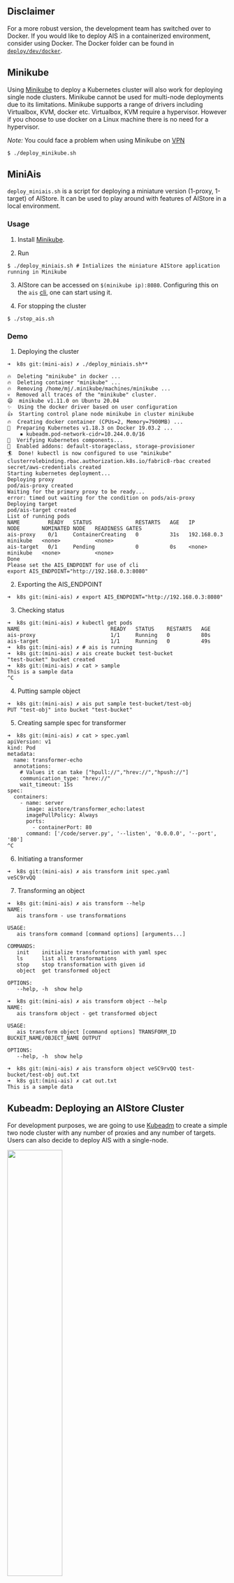 ## Disclaimer

For a more robust version, the development team has switched over to Docker. If you would like to deploy AIS in a containerized environment, consider using Docker. The Docker folder can be found in [`deploy/dev/docker`](/deploy/dev/docker).

## Minikube

Using [Minikube](https://kubernetes.io/docs/getting-started-guides/minikube/) to deploy a Kubernetes cluster will also work for deploying single node clusters. Minikube cannot be used for multi-node deployments due to its limitations. Minikube supports a range of drivers including Virtualbox, KVM, docker etc. Virtualbox, KVM require a hypervisor.  However if you choose to use docker on a Linux machine there is no need for a hypervisor.

*Note:* You could face a problem when using Minikube on [VPN](https://minikube.sigs.k8s.io/docs/handbook/vpn_and_proxy/#vpn)


```console
$ ./deploy_minikube.sh
```

## MiniAis

`deploy_miniais.sh` is a script for deploying a miniature version (1-proxy, 1-target) of AIStore. It can be used to play around with features of
AIStore in a local environment.

### Usage

1. Install  [Minikube](https://kubernetes.io/docs/getting-started-guides/minikube/).

2. Run
```console
$ ./deploy_miniais.sh # Intializes the miniature AIStore application running in Minikube
```

3. AIStore can be accessed on `$(minikube ip):8080`. Configuring this on the `ais` [cli](https://github.com/NVIDIA/aistore/blob/master/cmd/cli/README.md), one can start using it.

4. For stopping the cluster
```console
$ ./stop_ais.sh
```

### Demo

1. Deploying the cluster
```
➜  k8s git:(mini-ais) ✗ ./deploy_miniais.sh**

🔥  Deleting "minikube" in docker ...
🔥  Deleting container "minikube" ...
🔥  Removing /home/mj/.minikube/machines/minikube ...
💀  Removed all traces of the "minikube" cluster.
😄  minikube v1.11.0 on Ubuntu 20.04
✨  Using the docker driver based on user configuration
👍  Starting control plane node minikube in cluster minikube
🔥  Creating docker container (CPUs=2, Memory=7900MB) ...
🐳  Preparing Kubernetes v1.18.3 on Docker 19.03.2 ...
    ▪ kubeadm.pod-network-cidr=10.244.0.0/16
🔎  Verifying Kubernetes components...
🌟  Enabled addons: default-storageclass, storage-provisioner
🏄  Done! kubectl is now configured to use "minikube"
clusterrolebinding.rbac.authorization.k8s.io/fabric8-rbac created
secret/aws-credentials created
Starting kubernetes deployment...
Deploying proxy
pod/ais-proxy created
Waiting for the primary proxy to be ready...
error: timed out waiting for the condition on pods/ais-proxy
Deploying target
pod/ais-target created
List of running pods
NAME         READY   STATUS              RESTARTS   AGE   IP            NODE       NOMINATED NODE   READINESS GATES
ais-proxy    0/1     ContainerCreating   0          31s   192.168.0.3   minikube   <none>           <none>
ais-target   0/1     Pending             0          0s    <none>        minikube   <none>           <none>
Done
Please set the AIS_ENDPOINT for use of cli
export AIS_ENDPOINT="http://192.168.0.3:8080"
```

2. Exporting the AIS_ENDPOINT

```
➜  k8s git:(mini-ais) ✗ export AIS_ENDPOINT="http://192.168.0.3:8080"
```

3. Checking status

```
➜  k8s git:(mini-ais) ✗ kubectl get pods
NAME                             READY   STATUS    RESTARTS   AGE
ais-proxy                        1/1     Running   0          80s
ais-target                       1/1     Running   0          49s
➜  k8s git:(mini-ais) ✗ # ais is running
➜  k8s git:(mini-ais) ✗ ais create bucket test-bucket
"test-bucket" bucket created
➜  k8s git:(mini-ais) ✗ cat > sample
This is a sample data
^C
```

4. Putting sample object

```
➜  k8s git:(mini-ais) ✗ ais put sample test-bucket/test-obj
PUT "test-obj" into bucket "test-bucket"
```

5. Creating sample spec for transformer

```
➜  k8s git:(mini-ais) ✗ cat > spec.yaml
apiVersion: v1
kind: Pod
metadata:
  name: transformer-echo
  annotations:
    # Values it can take ["hpull://","hrev://","hpush://"]
    communication_type: "hrev://"
    wait_timeout: 15s
spec:
  containers:
    - name: server
      image: aistore/transformer_echo:latest
      imagePullPolicy: Always
      ports:
        - containerPort: 80
      command: ['/code/server.py', '--listen', '0.0.0.0', '--port', '80']
^C
```

6. Initiating a transformer

```
➜  k8s git:(mini-ais) ✗ ais transform init spec.yaml
veSC9rvQQ
```

7. Transforming an object

```
➜  k8s git:(mini-ais) ✗ ais transform --help
NAME:
   ais transform - use transformations

USAGE:
   ais transform command [command options] [arguments...]

COMMANDS:
   init    initialize transformation with yaml spec
   ls      list all transformations
   stop    stop transformation with given id
   object  get transformed object

OPTIONS:
   --help, -h  show help

➜  k8s git:(mini-ais) ✗ ais transform object --help
NAME:
   ais transform object - get transformed object

USAGE:
   ais transform object [command options] TRANSFORM_ID BUCKET_NAME/OBJECT_NAME OUTPUT

OPTIONS:
   --help, -h  show help

➜  k8s git:(mini-ais) ✗ ais transform object veSC9rvQQ test-bucket/test-obj out.txt
➜  k8s git:(mini-ais) ✗ cat out.txt
This is a sample data
```

##  Kubeadm: Deploying an AIStore Cluster

For development purposes, we are going to use [Kubeadm](https://kubernetes.io/docs/reference/setup-tools/kubeadm/kubeadm/) to create a simple two node cluster with any number of proxies and any number of targets. Users can also decide to deploy AIS with a single-node.

<img src="/docs/images/k8s_arch.png" width="50%" >

### Prerequisites

AIStore on Kubernetes utilizes a [local Docker repository](https://docs.docker.com/registry/deploying/). This allows Kubernetes nodes to build the latests AIS version directly from the source without having to fetch from a remote registry. This guide uses your local machine as the local Docker registry host. You will also need Docker-Compose installed. For more information, see [Docker and Docker-Compose installation guide](/docs/docker_main.md)

### Creating a local Docker registry for local networks

1. Create a self signed certificate for your Docker registry. This will allow your Kubernetes nodes on the same network to pull images from the local Docker repository.

    ```console
    $ sudo vim /etc/ssl/openssl.cnf
    ```

    Add the line `subjectAltName=IP:<YOUR_IPv4_ADDRESS>` below the section labeled `[ v3_ca ]`.

2. Create a certificate directory

    ```console
    $ sudo mkdir /certs
    ```

3. Create the certificate

    ```console
    $ sudo openssl req \
      -newkey rsa:4096 -nodes -sha256 -keyout /certs/domain.key \
      -x509 -days 365 -out /certs/domain.crt
    ```

    You'll be prompted to fill out some information for your certificate. You should end up with two files `domain.crt` and `domain.key`.

4. To allow access for Docker to trust these certificates,

    ```console
    $ sudo mkdir -p /etc/docker/certs.d/<YOUR_IPv4_ADDRESS>:5000
    $ sudo cp /certs/domain.crt /etc/docker/certs.d/<YOUR_IPv4_ADDRESS>:5000/
    $ cd /etc/docker/certs.d/<YOUR_IPv4_ADDRESS>:5000/
    $ sudo mv domain.crt ca.crt
    ```

5. Reload the Docker daemon to use the new certificate

    ```console
    $ sudo service docker reload
    ```

6. On your other Kubernetes nodes, copy the `ca.crt` file to `etc/docker/certs.d/<YOUR_IPv4_ADDRESS>:5000`

    ```console
    $ sudo mkdir -p /etc/docker/certs.d/<YOUR_IPv4_ADDRESS>:5000
    ```

    Copy the contents of `ca.crt` to the directory and reload the Docker service with

    ```console
    $ sudo service docker reload
    ```

> If you change or create a new certificate, and you already have an AIS instance running on Kubernetes, running `sudo service docker reload` might not be enough to tell Docker to use your new certificate. You might also need to delete your local Docker registry (`docker ps` and look for the "registry" Docker container) and run `sudo ./deploy_kubernetes` again.

### Setup with Kubeadm

We can use our local machine to host our Kubernetes cluster. For multi-node clusters, Kubeadm requires VMs or other physical machines to host the nodes.

1. [Install Kubeadm](https://kubernetes.io/docs/setup/independent/install-kubeadm/) and [kubelet](https://kubernetes.io/docs/reference/command-line-tools-reference/kubelet/) and [kubectl](https://kubernetes.io/docs/reference/kubectl/overview/) tools.

    ```console
    $ sudo apt-get update && sudo apt-get install -y apt-transport-https curl
    $ curl -s https://packages.cloud.google.com/apt/doc/apt-key.gpg | apt-key add -
    $ sudo cat <<EOF >/etc/apt/sources.list.d/kubernetes.list
        deb https://apt.kubernetes.io/ kubernetes-xenial main
        EOF
    $ sudo apt-get update
    $ sudo apt-get install -y kubelet kubeadm kubectl
    $ sudo apt-mark hold kubelet kubeadm kubectl
    ```

2. [Install Docker](https://docs.docker.com/install/)

3. Disable swap memory. Kubeadm requires that swap memory is disabled.

    ```console
    $ sudo swapoff -a
    ```

4. Disable your firewall to allow DNS resolution for the pods in the Kubernetes cluster.

    ```console
    $ sudo ufw disable
    ```

> For multi-node Kubernetes clusters, you need perform the same steps on each machine

#### Deploying a Two-Node Cluster

1. Initialize the Kubernetes cluster with your local machine as the host.

    ```console
    $ sudo kubeadm init --pod-network-cidr=10.244.0.0/16
    ```

    The `--pod-network-cidr` allocates a CIDR for every node. This is a requirement by [flannel](https://github.com/coreos/flannel).

    > Flannel is a virtual network that gives a subnet to each node for use with container([pod](https://kubernetes.io/docs/concepts/workloads/pods/pod)) runtimes.

    > Ensure that Docker and Kubeadm are installed on all machines in the cluster

2. Once Kubeadm finishes initializing, a set of commands should appear on the screen.

    ```console
    $ mkdir -p $HOME/.kube
    $ sudo cp -i /etc/kubernetes/admin.conf $HOME/.kube/config
    $ sudo chown $(id -u):$(id -g) $HOME/.kube/conf
    ```

    This allows non-root users to use `kubectl`.

3. Configure the pod network add-on. This will be used to allow pods to communicate with each other.

    ```console
    $ kubectl apply -f https://raw.githubusercontent.com/coreos/flannel/bc79dd1505b0c8681ece4de4c0d86c5cd2643275/Documentation/kube-flannel.yml
    ```

    Also make sure that `/proc/sys/net/bridge/bridge-nf-call-iptables` is set to `1` by running

    ```console
    $ sudo sysctl net.bridge.bridge-nf-call-iptables=1
    ```

4. You should have received a command with the form,

    ```console
    $ kubeadm join <MASTER_NODE_IP> --token <TOKEN> --discovery-token-ca-cert-hash <HASH>
    ```

    Use this to join the nodes to your cluster.

5. Once that is setup, you should see that your Kubernetes nodes has been created. Check with

    ```console
    $ kubectl get nodes
    ```

    The name of the nodes should be the the name of your machines that they are running on. If the status is `NotReady`, wait for a couple of seconds and check again.

6. Once the status is `Ready`, add labels to your nodes and untaint the master node.

   * Add a label:

        ```console
        # Assigns the node to host the proxy Pod
        $ kubectl label node <YOUR_NODE_NAME_HERE> nodename=ais-proxy

        # Assigns the node to host the target Pods
        $ kubectl label node <YOUR_NODE_NAME_HERE> nodename=ais-target
        ```
        This allows the pods to be assigned to particular nodes.

        > For a single node cluster, assign the nodename to be 'ais'

   * Untaint the node:

        ```console
        $ kubectl taint nodes --all node-role.kubernetes.io/master-
        ```
        This allows for pods to be scheduled on the host/master node.

7. Run the deployment script `sudo ./deploy_kubernetes.sh`.

    > This is still under development. It currently only works with one proxy and any number of targets.
    > If the pod is stuck on `ContainerCreating` status, you can check the logs using `kubectl describe pods <POD_NAME>`

8. After a minute, you should see that the pods are running with `kubectl get pods -o wide`.

    ```console
    $ kubectl get pods -o wide
    NAME                               READY   STATUS    RESTARTS   AGE   IP           NODE           NOMINATED NODE   READINESS GATES
    aisprimaryproxy-77456674db-6fzq5   1/1     Running   0          89s   10.244.0.4   ais-master     <none>           <none>
    aistarget-5b6c698c8-f87mm          1/1     Running   0          39s   10.244.1.1   ais-worker1    <none>           <none>
    ```

9. You can also scale the number of storage targets.

    ```console
    $ kubectl scale --replicas=<REPLICA_COUNT> -f aistarget_deployment.yml
    ```

Setting the number of replicas to `6` will create six targets.


#### Interacting with the Cluster

To interact with the cluster, install the `AIS` CLI tool

```console
$ cd ../../../cmd/cli
$ ./install.sh
```

This will create a binary named `ais` that can be used to interact with the cluster.
Configure the CLI tool to point to the Kubernetes cluster by assigning the `AIS_ENDPOINT` environment variable to the URL of the primary proxy.

Example:

```console
$ export AIS_ENDPOINT=http://10.244.0.4:8080
```

For the list of available commands, see [here](/cmd/cli/README.md).

 * To run tests, SSH into the primary proxy

```console
$ kubectl exec -it <AIS_PRIMARY_PROXY_NAME> -- /bin/bash
```

Once inside the container, go to the `$WORKDIR`

```console
$ cd $WORKDIR
```

From there you can run tests using,

```console
$ CGO_ENABLED=0 BUCKET=yourS3Bucket go test ./tests -v -count=1
```

This runs the entire test suite. To run specific tests, use the [`-run`](https://golang.org/pkg/testing/#hdr-Subtests_and_Sub_benchmarks) tag.

#### Stopping the Cluster

1. Run `./stop_kubernetes.sh` to teardown the deployments.

2. To teardown the Kubernetes cluster:

    ```console
    $ sudo kubeadm reset
    ```

#### Useful Kubernetes commands

1. To list all the running pods

    ```console
    $ kubectl get pods -o wide
    NAME                                READY     STATUS    RESTARTS   AGE      IP           NODE
    aisprimaryproxy-77456674db-6fzq5    1/1       Running   0          89s      10.244.0.4   ais-master
    aistarget-5b6c698c8-f87mm           1/1       Running   0          39s      10.244.1.1   ais-worker1
    ```

2. To view pod logs, run `kubectl logs <pod_name>`

    ```console
    $ kubectl logs aistarget-5b6c698c8-bdgc5
    I 18:57:42.232529 config.go:447 Logdir: "/tmp/ais/log" Proto: tcp Port: 8080 Verbosity: 3
    I 18:57:42.232823 config.go:449 Config: "/aisconfig/ais.json" StatsTime: 10s
    I 18:57:42.232864 daemon.go:194 version: 6d9c095 | build_time: 2019-02-01T18:57:39+0000
    I 18:57:42.233194 utils.go:108 Found only one IPv4: 10.244.0.50, MTU 1450
    W 18:57:42.233208 utils.go:110 IPv4 10.244.0.50 MTU size is small: 1450
    I 18:57:42.233407 httpcommon.go:291 Configured PUBLIC NETWORK address: [10.244.0.50:8080] (out of: )
    I 18:57:42.235359 daemon.go:245 Warning: configuring 1 fspaths for testing
    I 18:57:42.237140 keepalive.go:377 Starting targetkeepalive
    I 18:57:42.237150 iostat_linux.go:91 Starting iostat
    I 18:57:42.237182 fshc.go:88 Starting fshc
    I 18:57:42.237162 atime.go:151 Starting atime
    I 18:57:42.237292 common_stats.go:192 Starting storstats
    I 18:57:42.237447 mem.go:890 Starting gmem2, minfree 1.25GiB, low 3.76GiB, timer 2m0s
    I 18:57:42.237468 mem.go:890 gmem2: free memory 27.07GiB > 80% total
    I 18:57:42.242928 clustermap.go:314 registered smap-listener aistarget-5b6c698c8-bdgc52019-02-01T18:57:39+0000=>public/rebalance
    I 18:57:42.242955 target.go:261 target aistarget-5b6c698c8-bdgc52019-02-01T18:57:39+0000 is ready
    I 18:57:42.256547 mem.go:890 Starting ec, minfree 2.71GiB, low 8.12GiB, timer 2m0s
    I 18:57:42.256565 mem.go:890 ec: free memory 27.07GiB > 80% total
    I 18:57:42.901475 httpcommon.go:980 receive Smap v1 (local v0), ntargets 1, action early-start-have-registrations
    I 18:57:42.901507 target.go:3344 receive Smap: v1, ntargets 1, primary aisprimaryproxy-77456674db-6mvkb2019-02-01T18:56:48+0000, action early-start-have-registrations
    I 18:57:42.901517 target.go:3349 target: aistarget-5b6c698c8-bdgc52019-02-01T18:57:39+0000 <= self
    I 18:57:42.903763 target.go:3288 receive bucket-metadata: version 1, action early-start-have-registrations
    I 18:57:43.910116 httpcommon.go:980 receive Smap v2 (local v1), ntargets 1, action primary-started-up
    I 18:57:43.910145 target.go:3344 receive Smap: v2, ntargets 1, primary aisprimaryproxy-77456674db-6mvkb2019-02-01T18:56:48+0000, action primary-started-up
    I 18:57:43.910156 target.go:3349 target: aistarget-5b6c698c8-bdgc52019-02-01T18:57:39+0000 <= self
    I 18:57:44.244925 target.go:3432 cluster started up
    I 18:57:52.237593 {"up.μs.time":10000264}
    I 18:57:52.241998 sda, 0.00, 8.00, 0.00, 0.03, 0.00, 0.00, 0.00, 0.00, 0.00, 0.25, 0.00, 0.00, 3.50, 0.25, 0.20
    I 18:58:02.237536 {"kalive.μs":858,"up.μs.time":20000268}
    I 18:58:02.241988 sda, 0.00, 8.00, 0.00, 0.03, 0.00, 0.00, 0.00, 0.00, 0.00, 0.25, 0.00, 0.00, 3.50, 0.25, 0.20
    I 18:58:12.237533 {"kalive.μs":788,"up.μs.time":30000267}
    I 18:58:12.241953 sda, 0.00, 8.00, 0.00, 0.04, 0.00, 3.50, 0.00, 30.43, 0.00, 0.50, 0.00, 0.00, 5.75, 0.50, 0.40
    I 18:58:22.237577 {"kalive.μs":800,"up.μs.time":40000290}
    I 18:58:22.242014 sda, 0.00, 9.50, 0.00, 0.08, 0.00, 10.50, 0.00, 52.50, 0.00, 0.63, 0.01, 0.00, 8.42, 0.63, 0.60
    I 18:58:32.237538 {"kalive.μs":829,"up.μs.time":50000281}
    ```

3. To ssh into a pod

    ```console
    $ kubectl exec <pod_name> -i -t /bin/bash
    ```

    Example:
    ```console
    $ kubectl exec aisproxy-84999457d6-8qk6x -i -t /bin/bash
    ```

